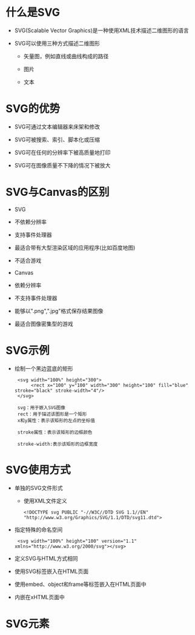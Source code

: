 # 什么是SVG

- SVG(Scalable Vector Graphics)是一种使用XML技术描述二维图形的语言

- SVG可以使用三种方式描述二维图形

  - 矢量图，例如直线或曲线构成的路径

  - 图片

  - 文本

# SVG的优势

 - SVG可通过文本编辑器来床架和修改

 - SVG可被搜索、索引、脚本化或压缩

 - SVG可在任何的分辨率下被高质量地打印

 - SVG可在图像质量不下降的情况下被放大

# SVG与Canvas的区别

 - SVG

  - 不依赖分辨率
  - 支持事件处理器
  - 最适合带有大型渲染区域的应用程序(比如百度地图)
  - 不适合游戏

 - Canvas

  - 依赖分辨率
  - 不支持事件处理器
  - 能够以".png",".jpg"格式保存结果图像

  - 最适合图像密集型的游戏

# SVG示例

 - 绘制一个黑边蓝底的矩形

        <svg width="100%" height="300">
             <rect x="100" y="100" width="300" height="100" fill="blue" stroke="black" stroke-width="4"/>
        </svg>

        svg：用于嵌入SVG图像
        rect：用于描述该图形是一个矩形
        x和y属性：表示该矩形的左点的坐标值

        stroke属性：表示该矩形的边框颜色

        stroke-width:表示该矩形的边框宽度

# SVG使用方式

 - 单独的SVG文件形式

   - 使用XML文件定义

         <!DOCTYPE svg PUBLIC "-//W3C//DTD SVG 1.1//EN" "http://www.w3.org/Graphics/SVG/1.1/DTD/svg11.dtd">

  - 指定特殊的命名空间

         <svg width="100%" height="100" version="1.1"  xmlns="http://www.w3.org/2000/svg"></svg>

  - 定义SVG与HTML方式相同

  - 使用SVG标签嵌入在HTML页面

  - 使用embed、object和frame等标签嵌入在HTML页面中

  - 内嵌在xHTML页面中

# SVG元素


